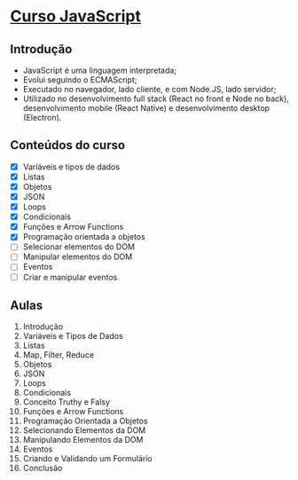 # [Curso JavaScript](https://www.youtube.com/playlist?list=PLm-VCNNTu3LnlPhqxx03kvjQd3qF6EBdz)

## Introdução 

- JavaScript é uma linguagem interpretada;
- Evolui seguindo o ECMAScript;
- Executado no navegador, lado cliente, e com Node.JS, lado servidor;
- Utilizado no desenvolvimento full stack (React no front e Node no back), desenvolvimento mobile (React Native) e desenvolvimento desktop (Electron).

## Conteúdos do curso

- [X] Variáveis e tipos de dados
- [X] Listas
- [x] Objetos
- [x] JSON
- [x] Loops
- [x] Condicionais
- [x] Funções e Arrow Functions
- [x] Programação orientada a objetos
- [ ] Selecionar elementos do DOM 
- [ ] Manipular elementos do DOM
- [ ] Eventos
- [ ] Criar e manipular eventos

## Aulas

1. Introdução
2. Variáveis e Tipos de Dados
3. Listas
4. Map, Filter, Reduce
5. Objetos
6. JSON
7. Loops
8. Condicionais
9. Conceito Truthy e Falsy
10. Funções e Arrow Functions
11. Programação Orientada a Objetos
12. Selecionando Elementos da DOM
13. Manipulando Elementos da DOM
14. Eventos
15. Criando e Validando um Formulário
16. Conclusão